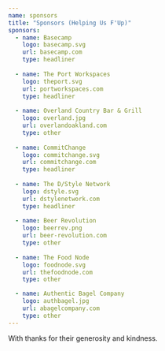 ```yaml
---
name: sponsors
title: "Sponsors (Helping Us F'Up)"
sponsors:
  - name: Basecamp
    logo: basecamp.svg
    url: basecamp.com
    type: headliner
  
  - name: The Port Workspaces
    logo: theport.svg
    url: portworkspaces.com
    type: headliner
  
  - name: Overland Country Bar & Grill
    logo: overland.jpg
    url: overlandoakland.com
    type: other
  
  - name: CommitChange
    logo: commitchange.svg
    url: commitchange.com
    type: headliner 
  
  - name: The D/Style Network
    logo: dstyle.svg
    url: dstylenetwork.com
    type: headliner
  
  - name: Beer Revolution
    logo: beerrev.png
    url: beer-revolution.com
    type: other
  
  - name: The Food Node
    logo: foodnode.svg
    url: thefoodnode.com
    type: other

  - name: Authentic Bagel Company
    logo: authbagel.jpg
    url: abagelcompany.com
    type: other
---
```

With thanks for their generosity and kindness.
